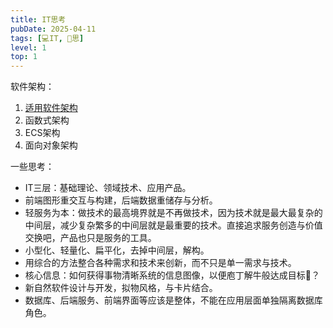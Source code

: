 ```yaml
---
title: IT思考
pubDate: 2025-04-11
tags: [💻IT, 🤔思]
level: 1
top: 1
---
```


软件架构：

1. [适用软件架构](/lab/20240623-fit-software)
2. 函数式架构
3. ECS架构
4. 面向对象架构

一些思考：

- IT三层：基础理论、领域技术、应用产品。
- 前端图形重交互与构建，后端数据重储存与分析。
- 轻服务为本：做技术的最高境界就是不再做技术，因为技术就是最大最复杂的中间层，减少复杂繁多的中间层就是最重要的技术。直接追求服务创造与价值交换吧，产品也只是服务的工具。
- 小型化、轻量化、扁平化，去掉中间层，解构。
- 用综合的方法整合各种需求和技术来创新，而不只是单一需求与技术。
- 核心信息：如何获得事物清晰系统的信息图像，以便庖丁解牛般达成目标🎯？
- 新自然软件设计与开发，拟物风格，与卡片结合。
- 数据库、后端服务、前端界面等应该是整体，不能在应用层面单独隔离数据库角色。
